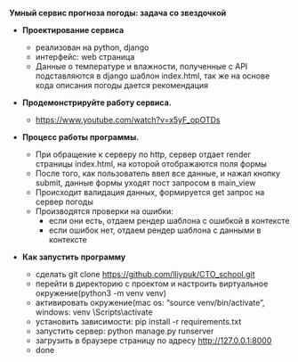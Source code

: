 **Умный сервис прогноза погоды: задача со звездочкой**
- **Проектирование сервиса**
    - реализован на python, django
    - интерфейс: web страница
    - Данные о температуре и влажности, полученные с API подставляются в django шаблон index.html, так же на основе кода описания погоды дается рекомендация

- **Продемонстрируйте работу сервиса.**
    - https://www.youtube.com/watch?v=x5yF_opOTDs

- **Процесс работы программы.**
    - При обращение к серверу по http, сервер отдает render страницы index.html, на которой отображаются поля формы
    - После того, как пользователь ввел все данные, и нажал кнопку submit, данные формы уходят пост запросом в main_view
    - Происходит валидация данных, формируется get запрос на сервер погоды
    - Производятся проверки на ошибки:
        - если они есть, отдаем рендер шаблона с ошибкой в контексте
        - если ошибок нет, отдаем рендер шаблона с данными в контексте

- **Как запустить программу**
    - сделать git clone https://github.com/lliypuk/CTO_school.git
    - перейти в директорию с проектом и настроить виртуальное окружение(python3 -m venv venv)
    - активировать окружение(mac os: “source venv/bin/activate”, windows: venv \Scripts\activate
    - установить зависимости: pip install -r requirements.txt
    - запустить сервер: python manage.py runserver
    - загрузить в браузере страницу по адресу http://127.0.0.1:8000
    - done
